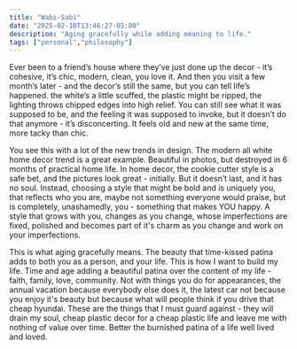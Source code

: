 ```yaml
---
title: "Wabi-Sabi"
date: "2025-02-10T13:46:27-05:00"
description: "Aging gracefully while adding meaning to life."
tags: ["personal","philosophy"]
---
```


Ever been to a friend’s house where they’ve just done up the decor - it’s cohesive, it’s chic, modern, clean, you love it. And then you visit a few month’s later - and the decor’s still the same, but you can tell life’s happened. the white’s a little scuffed, the plastic might be ripped, the lighting throws chipped edges into high relief.  You can still see what it was supposed to be, and the feeling it was supposed to invoke, but it doesn’t do that anymore - it’s disconcerting. It feels old and new at the same time, more tacky than chic. 

You see this with a lot of the new trends in design. The modern all white home decor trend is a great example. Beautiful in photos, but destroyed in 6 months of practical home life. In home decor, the cookie cutter style is a safe bet, and the pictures look great - initially. But it doesn’t last, and it has no soul. Instead, choosing a style that might be bold and is uniquely you, that reflects who you are, maybe not something everyone would praise, but is completely, unashamedly, you - something that makes YOU happy. A style that grows with you, changes as you change, whose imperfections are fixed, polished and becomes part of it's charm as you change and work on your imperfections.

This is what aging gracefully means. The beauty that time-kissed patina adds to both you as a person, and your life. This is how I want to build my life. Time and age adding a beautiful patina over the content of my life - faith, family, love, community. Not with things you do for appearances, the annual vacation because everybody else does it, the latest car not because you enjoy it's beauty but because what will people think if you drive that cheap hyundai. These are the things that I must guard against - they will drain my soul, cheap plastic decor for a cheap plastic life and leave me with nothing of value over time. Better the burnished patina of a life well lived and loved.
